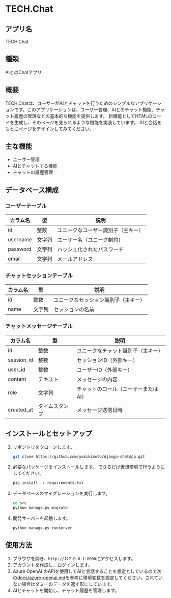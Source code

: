 # TECH.Chat

## アプリ名

TECH.Chat

## 種類

AIとのChatアプリ

## 概要

TECH.Chatは、ユーザーがAIとチャットを行うためのシンプルなアプリケーションです。このアプリケーションは、ユーザー管理、AIとのチャット機能、チャット履歴の管理などの基本的な機能を提供します。
新機能としてHTMLのコードを生成し、そのページを見られるような機能を実装しています。
AIと会話をもとにページをデザインしてみてください。

## 主な機能

- ユーザー管理
- AIとチャットする機能
- チャットの履歴管理

## データベース構成

### ユーザーテーブル

| カラム名       | 型           | 説明                      |
| -------------- | ------------ | ------------------------- |
| id             | 整数         | ユニークなユーザー識別子（主キー） |
| username       | 文字列       | ユーザー名（ユニーク制約） |
| password       | 文字列       | ハッシュ化されたパスワード |
| email          | 文字列       | メールアドレス            |

### チャットセッションテーブル

| カラム名       | 型           | 説明                      |
| -------------- | ------------ | ------------------------- |
| id             | 整数         | ユニークなセッション識別子（主キー） |
| name           | 文字列       | セッションの名前          |

### チャットメッセージテーブル

| カラム名       | 型           | 説明                      |
| -------------- | ------------ | ------------------------- |
| id             | 整数         | ユニークなチャット識別子（主キー） |
| session_id     | 整数         | セッションID（外部キー）  |
| user_id        | 整数         | ユーザーID（外部キー）    |
| content        | テキスト     | メッセージの内容          |
| role           | 文字列       | チャットのロール（ユーザーまたはAI） |
| created_at     | タイムスタンプ | メッセージ送信日時       |

## インストールとセットアップ

1. リポジトリをクローンします。

    ```bash
    git clone https://github.com/yukikimoto/django-chatApp.git
    ```

2. 必要なパッケージをインストールします。
   できるだけ仮想環境で行うようにしてください。

    ```bash
    pip install -r requirements.txt
    ```

3. データベースのマイグレーションを実行します。

    ```bash
    cd src
    python manage.py migrate
    ```

4. 開発サーバーを起動します。

    ```bash
    python manage.py runserver
    ```

## 使用方法

1. ブラウザを開き、`http://127.0.0.1:8000`にアクセスします。
2. アカウントを作成し、ログインします。
3. Azure OpenAI のAPIを使用してAIと会話することを想定としているので次の[docs/azure-openai.md](docs/azure-openai.md)を参考に環境変数を設定してください。されていない場合はダミーのデータを返す形にしています。
4. AIとチャットを開始し、チャット履歴を管理します。
